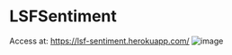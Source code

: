 # LSFSentiment

Access at: https://lsf-sentiment.herokuapp.com/
![image](https://github.com/thomaszhou01/LSFSentiment/assets/50957137/b0eff319-48fd-4c33-8a2a-ff5f08e6150b)


